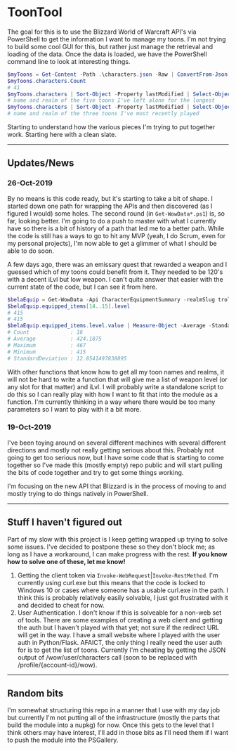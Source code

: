 # ToonTool

The goal for this is to use the Blizzard World of Warcraft API's via PowerShell to get the information I want to manage my toons. I'm not trying to build some cool GUI for this, but rather just manage the retrieval and loading of the data. Once the data is loaded, we have the PowerShell command line to look at interesting things.

```powershell
$myToons = Get-Content -Path .\characters.json -Raw | ConvertFrom-Json
$myToons.characters.Count
# 41
$myToons.characters | Sort-Object -Property lastModified | Select-Object -First 5  -Property name,realm
# name and realm of the five toons I've left alone for the longest
$myToons.characters | Sort-Object -Property lastModified | Select-Object -Last 3  -Property name,realm
# name and realm of the three toons I've most recently played
```

Starting to understand how the various pieces I'm trying to put together work. Starting here with a clean slate.

---

## Updates/News

### 26-Oct-2019

By no means is this code ready, but it's starting to take a bit of shape. I started down one path for wrapping the APIs and then discovered (as I figured I would) some holes. The second round (in `Get-WowData*.ps1`) is, so far, looking better. I'm going to do a push to master with what I currently have so there is a bit of history of a path that led me to a better path. While the code is still has a ways to go to hit any MVP (yeah, I do Scrum, even for my personal projects), I'm now able to get a glimmer of what I should be able to do soon.

A few days ago, there was an emissary quest that rewarded a weapon and I guessed which of my toons could benefit from it. They needed to be 120's with a decent iLvl but low weapon. I can't quite answer that easier with the current state of the code, but I can see it from here.

```powershell
$belaEquip = Get-WowData -Api CharacterEquipmentSummary -realmSlug trollbane -characterName belarsa
$belaEquip.equipped_items[14..15].level
# 415
# 415
$belaEquip.equipped_items.level.value | Measure-Object -Average -StandardDeviation -Maximum -Minimum
# Count             : 16
# Average           : 424.1875
# Maximum           : 467
# Minimum           : 415
# StandardDeviation : 12.8541497838895
```

With other functions that know how to get all my toon names and realms, it will not be hard to write a function that will give me a list of weapon level (or any slot for that matter) and iLvl. I will probably write a standalone script to do this so I can really play with how I want to fit that into the module as a function. I'm currently thinking in a way where there would be too many parameters so I want to play with it a bit more.

### 19-Oct-2019

I've been toying around on several different machines with several different directions and mostly not really getting serious about this. Probably not going to get too serious now, but I have some code that is starting to come together so I've made this (mostly empty) repo public and will start pulling the bits of code together and try to get some things working.

I'm focusing on the new API that Blizzard is in the process of moving to and mostly trying to do things natively in PowerShell.

---

## Stuff I haven't figured out

Part of my slow with this project is I keep getting wrapped up trying to solve some issues. I've decided to postpone these so they don't block me; as long as I have a workaround, I can make progress with the rest. **If you know how to solve one of these, let me know!**

1. Getting the client token via `Invoke-WebRequest`|`Invoke-RestMethod`. I'm currently using curl.exe but this means that the code is locked to Windows 10 or cases where someone has a usable curl.exe in the path. I think this is probably relatively easily solvable, I just got frustrated with it and decided to cheat for now.
1. User Authentication. I don't know if this is solveable for a non-web set of tools. There are some examples of creating a web client and getting the auth but I haven't played with that yet; not sure if the redirect URL will get in the way. I have a small website where I played with the user auth in Python/Flask. AFAICT, the only thing I really need the user auth for is to get the list of toons. Currently I'm cheating by getting the JSON output of /wow/user/characters call (soon to be replaced with /profile/{account-id}/wow).

---

## Random bits

I'm somewhat structuring this repo in a manner that I use with my day job but currently I'm not putting all of the infrastructure (mostly the parts that build the module into a nupkg) for now. Once this gets to the level that I think others may have interest, I'll add in those bits as I'll need them if I want to push the module into the PSGallery.
